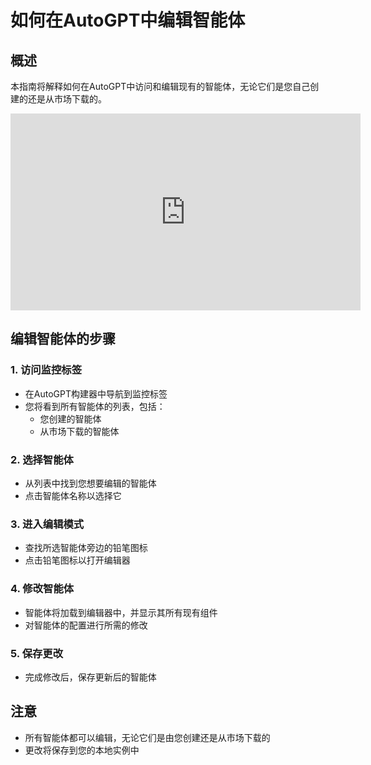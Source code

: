 # **如何在AutoGPT中编辑智能体**

## **概述**

本指南将解释如何在AutoGPT中访问和编辑现有的智能体，无论它们是您自己创建的还是从市场下载的。

<center><iframe width="560" height="315" src="https://www.youtube.com/embed/-AKPW5N1O8k?si=iSEFrUAcS7R8ctfL" title="YouTube视频播放器" frameborder="0" allow="加速计; 自动播放; 剪贴板写入; 加密媒体; 陀螺仪; 画中画; 网页共享" referrerpolicy="严格来源-当跨源时" allowfullscreen></iframe></center>

## **编辑智能体的步骤**

### **1. 访问监控标签**
* 在AutoGPT构建器中导航到监控标签
* 您将看到所有智能体的列表，包括：
    * 您创建的智能体
    * 从市场下载的智能体

### **2. 选择智能体**
* 从列表中找到您想要编辑的智能体
* 点击智能体名称以选择它

### **3. 进入编辑模式**
* 查找所选智能体旁边的铅笔图标
* 点击铅笔图标以打开编辑器

### **4. 修改智能体**
* 智能体将加载到编辑器中，并显示其所有现有组件
* 对智能体的配置进行所需的修改

### **5. 保存更改**
* 完成修改后，保存更新后的智能体

## **注意**
* 所有智能体都可以编辑，无论它们是由您创建还是从市场下载的
* 更改将保存到您的本地实例中